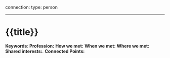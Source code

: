 
connection:
type: person

---

# {{title}}

**Keywords**: 
**Profession:** 
**How we met:** 
**When we met:** 
**Where we met:** 
**Shared interests:**. 
**Connected Points:** 